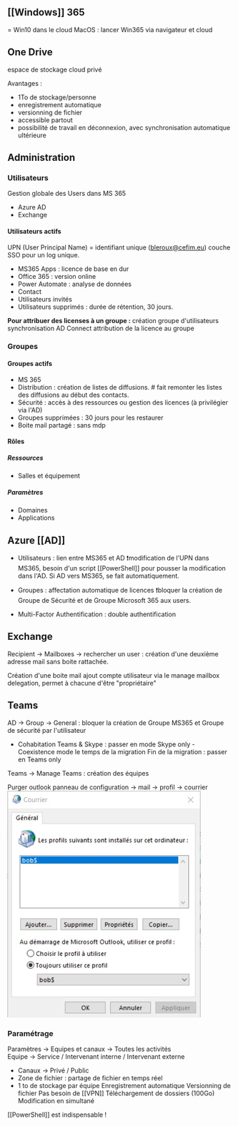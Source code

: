 ## [[Windows]] 365
= Win10 dans le cloud
MacOS : lancer Win365 via navigateur et cloud

## One Drive
espace de stockage cloud privé

Avantages : 
- 1To de stockage/personne
- enregistrement automatique
- versionning de fichier
- accessible partout
- possibilité de travail en déconnexion, avec synchronisation automatique ultérieure  

## Administration
### Utilisateurs 
Gestion globale des Users dans MS 365
- Azure AD
- Exchange

#### Utilisateurs actifs
UPN (User Principal Name) = identifiant unique (bleroux@cefim.eu)
		couche SSO pour un log unique.

- MS365 Apps : licence de base en dur
- Office 365 : version online
- Power Automate : analyse de données
- Contact
- Utilisateurs invités
- Utilisateurs supprimés : durée de rétention, 30 jours.

 **Pour attribuer des licenses à un groupe :**
 	création groupe d'utilisateurs
 	synchronisation AD Connect
 	attribution de la licence au groupe

### Groupes

#### Groupes actifs  
- MS 365
- Distribution : création de listes de diffusions. # fait remonter les listes des diffusions au début des contacts. 
- Sécurité : accès à des ressources ou gestion des licences (à privilégier via l'AD)  
- Groupes supprimées : 30 jours pour les restaurer
- Boite mail partagé : sans mdp  

#### Rôles  
##### Ressources
- Salles et équipement

##### Paramètres
- Domaines
- Applications 

## Azure [[AD]]
- Utilisateurs : lien entre MS365 et AD
❗modification de l'UPN dans MS365, besoin d'un script [[PowerShell]] pour pousser la modification dans l'AD. Si AD vers MS365, se fait automatiquement.

- Groupes : affectation automatique de licences 
❗bloquer la création de Groupe de Sécurité et de Groupe Microsoft 365 aux users.  

- Multi-Factor Authentification : double authentification  

## Exchange
Recipient -> Mailboxes -> rechercher un user : création d'une deuxième adresse mail sans boite rattachée.

Création d'une boite mail
ajout compte utilisateur via le manage mailbox delegation, permet à chacune d'être "propriétaire"

## Teams  
AD -> Group -> General : bloquer la création de Groupe MS365 et Groupe de sécurité par l'utilisateur

- Cohabitation Teams & Skype : passer en mode Skype only - Coexistence mode le temps de la migration
Fin de la migration : passer en Teams only

Teams -> Manage Teams : création des équipes

Purger outlook
panneau de configuration -> mail -> profil -> courrier
![](https://github.com/cromm24/Hello_World/blob/AT1C4/MS365/courrier.jpg?raw=true)


### Paramétrage 
Paramètres -> Equipes et canaux -> Toutes les activités  
Equipe -> Service / Intervenant interne / Intervenant externe 

- Canaux -> Privé / Public 
- Zone de fichier : partage de fichier en temps réel  
- 1 to de stockage par équipe
	Enregistrement automatique
	Versionning de fichier
	Pas besoin de [[VPN]]
	Téléchargement de dossiers (100Go) 
	Modification en simultané  


[[PowerShell]] est indispensable !